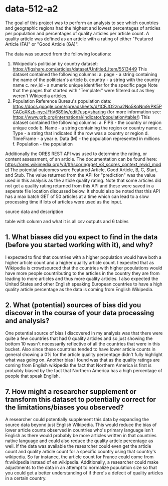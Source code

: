 # data-512-a2

The goal of this project was to perform an analysis to see which countries and geographic regions had the highest and lowest percentages of articles per population and percentages of quality articles per article count. A quality article was defined as an article with a rating of either "Featured Article (FA)" or "Good Article (GA)". 

The data was sourced from the following locations:
1. Wikipedia's politician by country dataset: https://figshare.com/articles/dataset/Untitled_Item/5513449
This dataset contained the following columns:
  a. page - a string containing the name of the politician's article 
  b. country - a string with the country name
  c. rev_id - a numeric unique identifier for the specific page
Note that the pages that started with "Template:" were filtered out as they weren't Wikipedia articles. 
2. Population Reference Bureau's population data: https://docs.google.com/spreadsheets/d/1CFJO2zna2No5KqNm9rPK5PCACoXKzb-nycJFhV689Iw/edit?usp=sharing (for more information see: https://www.prb.org/international/indicator/population/table/)
This dataset contained the following columns:
  a. FIPS - the country or region unique code
  b. Name - a string containing the region or country name
  c. Type - a string that indicated if the row was a country or region
  d. TimeFrame - a year
  e. Data (M) - the population represented in millions
  f. Population - the population
  
Additionally the ORES REST API was used to determine the rating, or content assessment, of an article. The documentation can be found here: https://ores.wikimedia.org/v3/#!/scoring/get_v3_scores_context_revid_model
The potential outcomes were Featured Article, Good Article, B, C, Start, and Stub. The value returned from the API for "prediction" was the value used in this analysis as the article quality rating. Note that some articles did not get a quality rating returned from this API and these were saved in a seperate file location discussed below. It should also be noted that this API has a max batch GET of 50 articles at a time which can lead to a slow processing time if lots of articles were used as the input.


source data and description

table with column and what it is 
all csv outputs and 6 tables



## 1. What biases did you expect to find in the data (before you started working with it), and why?
I expected to find that countries with a higher population would have both a higher article count and a higher quality article count. I expected that as Wikipedia is crowdsourced that the countries with higher populations would have more people countributing to the articles in the country they are from leading to more articles and thus more quality articles. I also expected the United States and other English speaking European countries to have a high quality article percentage as the data is coming from English Wikipedia. 
## 2. What (potential) sources of bias did you discover in the course of your data processing and analysis?
One potential source of bias I discovered in my analysis was that there were quite a few countries that had 0 quality articles and so just showing the bottom 10 wasn't necessarily reflective of all the countries that were in this bucket. Also since these countries tended to have lower article counts in general showing a 0% for the article quality percentage didn't fully highlight what was going on. Another bias I found was that as the quality ratings are coming from English wikipedia the fact that Northern America is first is probably biased by the fact that Northern America has a high percentage of people that speak English. 
## 7. How might a researcher supplement or transform this dataset to potentially correct for the limitations/biases you observed?
A researcher could potentially supplement this data by expanding the source data beyond just English Wikipedia. This would reduce the bias of lower article counts observed in countries who's primary language isn't English as there would probably be more articles written in that countries native language and could also reduce the quality article percentage as well. If the data was available the researcher could even get the article count and quality article count for a specific country using that country's wikipedia. So far instance, the article count for France could come from fr.wikipedia instead of en.wikipedia. Additionally, a researcher could make adjustments to the data in an attempt to normalize population size so that you could get a better understanding of if there's a defecit of quality articles in a certain country.
